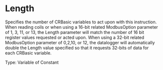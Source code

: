 # Length

Specifies the number of CRBasic variables to act upon with this instruction. When reading coils or when using a 16-bit related ModbusOption parameter of 1, 3, 11, or 13, the Length parameter will match the number of 16 bit register values requested or acted upon. When using a 32-bit related ModbusOption parameter of 0,2,10, or 12, the datalogger will automatically double the Length value specified so that it requests 32-bits of data for each CRBasic variable.

Type: Variable of Constant
